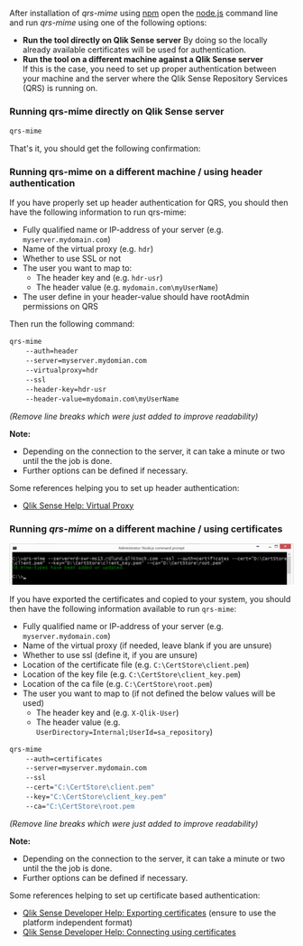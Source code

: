 After installation of *qrs-mime* using [npm](https://npmjs.com) open the [node.js](https://nodejs.org) command line and run *qrs-mime* using one of the following options:

* **Run the tool directly on Qlik Sense server**
By doing so the locally already available certificates will be used for authentication.
* **Run the tool on a different machine against a Qlik Sense server**  
If this is the case, you need to set up proper authentication between your machine and the server where the Qlik Sense Repository Services (QRS) is running on.

### Running qrs-mime directly on Qlik Sense server

```bash
qrs-mime
```

That's it, you should get the following confirmation:



### Running qrs-mime on a different machine / using header authentication

If you have properly set up header authentication for QRS, you should then have the following information to run qrs-mime:

* Fully qualified name or IP-address of your server (e.g. `myserver.mydomain.com`)
* Name of the virtual proxy (e.g. `hdr`)
* Whether to use SSL or not
* The user you want to map to:
	* The header key and (e.g. `hdr-usr`)
	* The header value (e.g. `mydomain.com\myUserName`)
* The user define in your header-value should have rootAdmin permissions on QRS

Then run the following command:

```bash
qrs-mime 
	--auth=header 
	--server=myserver.mydomian.com 
	--virtualproxy=hdr 
	--ssl 
	--header-key=hdr-usr 
	--header-value=mydomain.com\myUserName
```
*(Remove line breaks which were just added to improve readability)*

**Note:** 
* Depending on the connection to the server, it can take a minute or two until the the job is done.
* Further options can be defined if necessary.

Some references helping you to set up header authentication:

* [Qlik Sense Help: Virtual Proxy](http://help.qlik.com/sense/2.1/en-US/online/Subsystems/ManagementConsole/Content/create-virtual-proxy.htm)


### Running *qrs-mime* on a different machine / using certificates

![](docs/images/qrs-mime-result.png)

If you have exported the certificates and copied to your system, you should then have the following information available to run `qrs-mime`:

* Fully qualified name or IP-address of your server (e.g. `myserver.mydomain.com`)
* Name of the virtual proxy (if needed, leave blank if you are unsure)
* Whether to use ssl (define it, if you are unsure)
* Location of the certificate file (e.g. `C:\CertStore\client.pem`)
* Location of the key file (e.g. `C:\CertStore\client_key.pem`)
* Location of the ca file (e.g. `C:\CertStore\root.pem`) 
* The user you want to map to (if not defined the below values will be used)
	* The header key and (e.g. `X-Qlik-User`)
	* The header value (e.g. `UserDirectory=Internal;UserId=sa_repository`)


```bash
qrs-mime
	--auth=certificates
	--server=myserver.mydomain.com
	--ssl
	--cert="C:\CertStore\client.pem"
	--key="C:\CertStore\client_key.pem"
	--ca="C:\CertStore\root.pem
```
*(Remove line breaks which were just added to improve readability)*

**Note:** 
* Depending on the connection to the server, it can take a minute or two until the the job is done.
* Further options can be defined if necessary.

Some references helping to set up certificate based authentication:

* [Qlik Sense Developer Help: Exporting certificates](http://help.qlik.com/sense/2.1/en-US/online/Subsystems/ManagementConsole/Content/export-certificates.htm) (ensure to use the platform independent format)
* [Qlik Sense Developer Help: Connecting using certificates](http://help.qlik.com/sense/2.1/en-us/developer/Subsystems/RepositoryServiceAPI/Content/RepositoryServiceAPI/RepositoryServiceAPI-Example-Connect-cURL-Certificates.htm)
